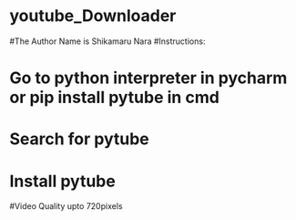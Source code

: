 # youtube_Downloader
#The Author Name is Shikamaru Nara
#Instructions: 
# Go to python interpreter in pycharm or pip install pytube in cmd
# Search for pytube 
# Install pytube
#Video Quality upto 720pixels
 
